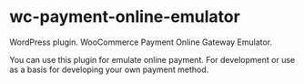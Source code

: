 # wc-payment-online-emulator

WordPress plugin.
WooCommerce Payment Online Gateway Emulator.

You can use this plugin for emulate online payment.
For development or use as a basis for developing your own payment method.